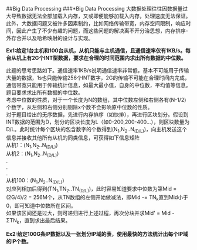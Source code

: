 ##Big Data Processing
###*Big Data Processing
大数据处理往往因数据量过大导致数据无法全部加载入内存，又或即便能够加载入内存，处理速度无法保证。此外，大数据问题又被许多因素制约，比如网络传输带宽，内存空间限制，响应时间，因此产生了不少有趣的问题，而这些问题的解决离不开分治思想，内存排序-外存合并以及哈希映射的设计与实现。

**Ex1:给定1台主机和100台从机，从机只能与主机通信，且通信速率仅有1KB/s。每台从机上有2G个INT型数据，要求在合理的时间范围内求出所有数据的中位数。**

此题的思考思路如下。通信速率1KB/s说明通信速率非常低，基本不可能用于传输大量的数据，1s也只能传输256个INT数字，2G的传输不可能在合理时间内完成，通信带宽只能用于传输统计信息，如最大最小值，自身的中位数，平均值等信息。题目要求求出所有数据的中位数。  
考虑中位数的性质，对于一个长度为N的数组，其中位数左侧和右侧各有(N-1/2)个数字，从左侧和右侧分别剔除x个数不会影响原中位数的性质。  
对于题目给出的无序数据，先进行内存排序（如快排），再进行区块划分。假设到INT数据的范围为D，划分的区块长度为L（如0-200,200-400...），则区块数量为D/L。此时统计每个区块的包含数字的个数得到(N<sub>1</sub>,N<sub>2</sub>..N<sub>(D/L)</sub>)，向主机发送这个信息并接收其他所有从机的同类信息，可获得如下信息矩阵  
从机1：(N<sub>1</sub>,N<sub>2</sub>..N<sub>(D/L)</sub>)  
从机2：(N<sub>1</sub>,N<sub>2</sub>..N<sub>(D/L)</sub>)  
.  
.  
.  
从机100：(N<sub>1</sub>,N<sub>2</sub>..N<sub>(D/L)</sub>)  
对应列相加后得到(TN<sub>1</sub>,TN<sub>2</sub>..TN<sub>(D/L)</sub>)，此时容易知道要求中位数为第Mid = (2G/4)/2 = 256M个，从TN数组的左侧开始做减法，即Mid -= TN<sub>k</sub>直到Mid小于0，即可知道中位数所在区间。  
如果该区间还是过大，则可递归进行上述过程，再次分块并求Mid' = Mid - ΣTN<sub>k</sub>，直到求出最后结果。


**Ex2:给定100G条IP数据以及一张划分IP域的表，使用最快的方法统计出每个IP域的IP个数。**
